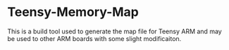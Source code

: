 # Teensy-Memory-Map
This is a build tool used to generate the map file for Teensy ARM and may be used to other ARM boards with some slight modificaiton.
